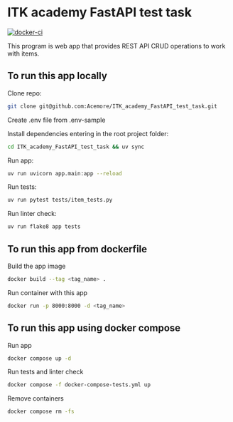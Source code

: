 # ITK academy FastAPI test task

[![docker-ci](https://github.com/Acemore/ITK_academy_FastAPI_test_task/actions/workflows/docker-ci.yml/badge.svg)](https://github.com/Acemore/ITK_academy_FastAPI_test_task/actions/workflows/docker-ci.yml)

This program is web app that provides REST API CRUD operations to work with items.

## To run this app locally

Clone repo:

```bash
git clone git@github.com:Acemore/ITK_academy_FastAPI_test_task.git
```

Create .env file from .env-sample

Install dependencies entering in the root project folder:

```bash
cd ITK_academy_FastAPI_test_task && uv sync
```

Run app:

```bash
uv run uvicorn app.main:app --reload
```

Run tests:

```bash
uv run pytest tests/item_tests.py
```

Run linter check:

```bash
uv run flake8 app tests
```

## To run this app from dockerfile

Build the app image

```bash
docker build --tag <tag_name> .
```

Run container with this app

```bash
docker run -p 8000:8000 -d <tag_name>
```

## To run this app using docker compose

Run app

```bash
docker compose up -d
```

Run tests and linter check

```bash
docker compose -f docker-compose-tests.yml up
```

Remove containers

```bash
docker compose rm -fs
```
